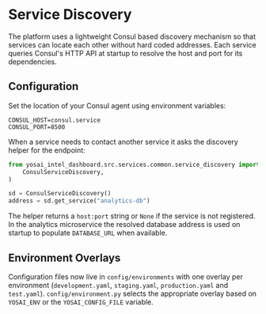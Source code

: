 # Service Discovery

The platform uses a lightweight Consul based discovery mechanism so that
services can locate each other without hard coded addresses.  Each service
queries Consul's HTTP API at startup to resolve the host and port for its
dependencies.

## Configuration

Set the location of your Consul agent using environment variables:

```
CONSUL_HOST=consul.service
CONSUL_PORT=8500
```

When a service needs to contact another service it asks the discovery helper
for the endpoint:

```python
from yosai_intel_dashboard.src.services.common.service_discovery import (
    ConsulServiceDiscovery,
)

sd = ConsulServiceDiscovery()
address = sd.get_service("analytics-db")
```

The helper returns a ``host:port`` string or ``None`` if the service is not
registered.  In the analytics microservice the resolved database address is used
on startup to populate ``DATABASE_URL`` when available.

## Environment Overlays

Configuration files now live in ``config/environments`` with one overlay per
environment (``development.yaml``, ``staging.yaml``, ``production.yaml`` and
``test.yaml``).  ``config/environment.py`` selects the appropriate overlay based
on ``YOSAI_ENV`` or the ``YOSAI_CONFIG_FILE`` variable.
